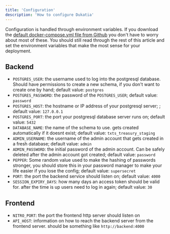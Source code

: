 ```yaml
---
title: 'Configuration'
description: 'How to configure Dukatia'
---
```


Configuration is handled through environment variables. If you download the [default docker-compose.yml file from Github](https://github.com/T-x-T/dukatia/blob/main/docker-compose.yml) you don't have to worry about most of these. You should still read through the rest of this article and set the environment variables that make the most sense for your deployment.

## Backend

- `POSTGRES_USER`: the username used to log into the postgresql database. Should have permissions to create a new schema, if you don't want to create one by hand; default value: `postgres`
- `POSTGRES_PASSWORD`: the password of the `POSTGRES_USER`; default value: `password`
- `POSTGRES_HOST`: the hostname or IP address of your postgresql server; ; default value: `127.0.0.1`
- `POSTGRES_PORT`: the port your postgresql database server runs on; default value: `5432`
- `DATABASE_NAME`: the name of the schema to use. gets created automatically if it doesnt exist; default value: `txts_treasury_staging`
- `ADMIN_USERNAME`: the username of the admin account that gets created in a fresh database; default value: `admin`
- `ADMIN_PASSWORD`: the initial password of the admin account. Can be safely deleted after the admin account got created; default value: `password`
- `PEPPER`: Some random value used to make the hashing of passwords stronger, you should store this in your password manager to make your life easier if you lose the config; default value: `supersecret`
- `PORT`: the port the backend service should listen on; default value: `4000`
- `SESSION_EXPIRY_DAYS`: how many days an access token should be valid for. after the time is up users need to log in again; default value: `30`

## Frontend

- `NITRO_PORT`: the port the frontend http server should listen on
- `API_HOST`: information on how to reach the backend server from the frontend server. should be something like `http://backend:4000`